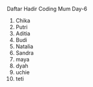 Daftar Hadir Coding Mum Day-6

1. Chika
2. Putri
3. Aditia
4. Budi
5. Natalia
6. Sandra
7. maya
8. dyah
9. uchie
10. teti
